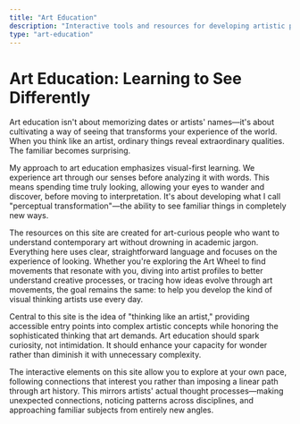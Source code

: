 ```yaml
---
title: "Art Education"
description: "Interactive tools and resources for developing artistic perception and understanding"
type: "art-education"
---
```


# Art Education: Learning to See Differently

Art education isn't about memorizing dates or artists' names—it's about cultivating a way of seeing that transforms your experience of the world. When you think like an artist, ordinary things reveal extraordinary qualities. The familiar becomes surprising.

My approach to art education emphasizes visual-first learning. We experience art through our senses before analyzing it with words. This means spending time truly looking, allowing your eyes to wander and discover, before moving to interpretation. It's about developing what I call "perceptual transformation"—the ability to see familiar things in completely new ways.

The resources on this site are created for art-curious people who want to understand contemporary art without drowning in academic jargon. Everything here uses clear, straightforward language and focuses on the experience of looking. Whether you're exploring the Art Wheel to find movements that resonate with you, diving into artist profiles to better understand creative processes, or tracing how ideas evolve through art movements, the goal remains the same: to help you develop the kind of visual thinking artists use every day.

Central to this site is the idea of "thinking like an artist," providing accessible entry points into complex artistic concepts while honoring the sophisticated thinking that art demands. Art education should spark curiosity, not intimidation. It should enhance your capacity for wonder rather than diminish it with unnecessary complexity.

The interactive elements on this site allow you to explore at your own pace, following connections that interest you rather than imposing a linear path through art history. This mirrors artists' actual thought processes—making unexpected connections, noticing patterns across disciplines, and approaching familiar subjects from entirely new angles.
